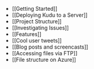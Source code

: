 * [[Getting Started]]
* [[Deploying Kudu to a Server]]
* [[Project Structure]]
* [[Investigating Issues]]
* [[Features]]
* [[Cool user tweets]]
* [[Blog posts and screencasts]]
* [[Accessing files via FTP]]
* [[File structure on Azure]]
